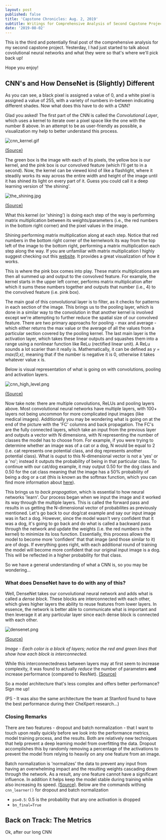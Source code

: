 ```yaml
---
layout: post
published: false
title: 'Capstone Chronicles: Aug. 2, 2019'
subtitle: Writings for Comprehensive Analysis of Second Capstone Project
date: '2019-08-02'
---
```

This is the third and potentially final post of the comprehensive analysis for my second capstone project. Yesterday, I had just started to talk about covolutional neural networks and what they were so that's where we'll pick back up! 

Hope you enjoy!

## CNN's and How DenseNet is (Slightly) Different

As you can see, a black pixel is assigned a value of 0, and a white pixel is assigned a value of 255, with a variety of numbers in-between indicating different shades. Now what does this have to do with a CNN?

Glad you asked! The first part of the CNN is called the _Convolutional Layer_, which uses a kernel to iterate over a pixel space like the one with the number 8 above. In an attempt to be as user-friendly as possible, a visualization my help to better understand this process.

![cnn_kernel.gif](/img/cnn_kernel.gif)

[(Source)](https://hackernoon.com/visualizing-parts-of-convolutional-neural-networks-using-keras-and-cats-5cc01b214e59)

The green box is the image with each of its pixels, the yellow box is our kernel, and the pink box is our convolved feature (which I'll get to in a second). Now, the kernel can be viewed kind of like a flashlight, where it steadily works its way across the entire width and height of the image until it has shined its light on every part of it. Guess you could call it a deep learning version of 'the shining'. 

![the_shining.jpg](/img/the_shining.jpg)

[(Source)](https://www.amazon.com/Shining-POSTER-Movie-11-Inches/dp/B00KK6JLZY)

What this kernel (or 'shining') is doing each step of the way is performing matrix multiplication between its weights/parameters (i.e., the red numbers in the bottom right corner) and the pixel values in the image.

Shining performing matrix multiplication along at each step. Notice that red numbers in the bottom right corner of the kernelwork its way from the top left of the image to the bottom right, performing a matrix multiplication each step along the way. If you are unfamiliar with matrix multiplication I highly suggest checking out this [website](http://matrixmultiplication.xyz/). It provides a great visualization of how it works. 

This is where the pink box comes into play. These matrix multiplications are then all summed up and output to the convolved feature. For example, the kernel starts in the upper left corner, performs matrix multiplication after which it sums these numbers together and outputs that number (i.e., 4) to the convolved feature (i.e. pink box).

The main goal of this convolutional layer is to filter, as it checks for patterns in each section of the image. This brings us to the pooling layer, which is done in a similar way to the convolution in that another kernel is involved except we're attempting to further reduce the spatial size of our convolved feature. There are two primary approachs for pooling - max and average - which either returns the max value or the average of all the values from a particular section covered by the pooling kernel. The last main layer is the activation layer, which takes these linear outputs and squashes them into a range using a nonlinear function like ReLu (rectified linear unit). A ReLu sounds a lot scarier than it really is. Mathematically, it can be defined as _y = max(0,x)_, meaning that if the number is negative it is 0, otherwise it takes whatever value x is. 

Below is visual representation of what is going on with convolutions, pooling and activation layers. 

![cnn_high_level.png](/img/cnn_high_level.png)

[(Source)](https://media.springernature.com/original/springer-static/image/art%3A10.1007%2Fs13244-018-0639-9/MediaObjects/13244_2018_639_Fig1_HTML.png)

Now take note: there are multiple convolutions, ReLUs and pooling layers above. Most convolutional neural networks have multiple layers, with 100+ layers not being uncommon for more complicated input images (like medical images). Additionally you may be wondering what is going on at the end of the picture with the 'FC' columns and back propagation. The FC's are the fully connected layers, which take an input from the previous layer and outputs a vector with N dimensions, with N representing the number of classes the model has to choose from. For example, if you were trying to determine whether an image was of a cat or a dog, N would be equal to 2 (i.e. cat represents one potential class, and dog represents another potential class). What is ouput to this N-dimensional vector is not a 'yes' or a 'no'; instead it outputs the probability of being in that particular class. To continue with our cat/dog example, it may output 0.50 for the dog class and 0.50 for the cat class meaning that the image has a 50% probability of being a dog or a cat (this is known as the softmax function, which you can find more information about [here](https://en.wikipedia.org/wiki/Softmax_function)). 

This brings us to  _back propogation_, which is essential to how neural networks 'learn'. Our process began when we input the image and it worked its way through the multiple layers. This is called the forward pass and results in us getting the N-dimensional vector of probabilites as previously mentioned. Let's go back to our dog/cat example and say our input image was in fact a dog. However, since the model wasn't very confident that it was a dog, it's going to go back and do what is called a backward pass through the network and update the weights (i.e. the red numbers in the kernel) to minimize its loss function. Essentially, this process allows the model to become more 'confident' that that image (and those similar to it) are of dogs. If everything goes right, with each additional round of training the model will become more confident that our original input image is a dog. This will be reflected in a higher probability for that class. 

So we have a general understanding of what a CNN is, so you may be wondering...

### What does DenseNet have to do with any of this?

Well, DenseNet takes our convolutional neural network and adds what is called a _dense block_. These blocks are interconnected with each other, which gives higher layers the ability to reuse features from lower layers. In essence, the network is better able to communicate what is important and then leverage it at any particular layer since each dense block is connected with each other. 

![densenet.png](/img/densenet.png)

[(Source)](https://arxiv.org/pdf/1608.06993.pdf)

_Image - Each color is a block of layers; notice the red and green lines that show how each block is interconnected._

While this interconnectedness between layers may at first seem to increase complexity, it was found to actually _reduce_ the number of parameters __and__ increase performance (compared to ResNet). [(Source)](https://www.jeremyjordan.me/convnet-architectures/#densenet)

So a model architecture that's less complex and offers better performance? Sign me up!

(PS - It was also the same architecture the team at Stanford found to have the best performance during their CheXpert research...)

### Closing Remarks

There are two features - dropout and batch normalization - that I want to touch upon really quickly before we look into the performance metrics, model training process, and the results. Both are relatively new techniques that help prevent a deep learning model from overfitting the data. Dropout accomplishes this by randomly removing a percentage of the activations to prevent the model from relying to heavily on any one feature from an image. 

Batch normalization is 'normalizes' the data to prevent any input from having an overwhelming impact and the resulting weights cascading down through the network. As a result, any one feature cannot have a significant influence. In addition it helps keep the model stable during training while also increasing its speed. [(Source)](http://wiki.fast.ai/index.php/Lesson_3_Notes#Batch_Normalization). Below are the commands withing `cnn_learner()` for dropout and batch normalization

- `ps=0.5`: 0.5 is the probability that any one activation is dropped
- `bn_final=True`

## Back on Track: The Metrics

Ok, after our long CNN 


